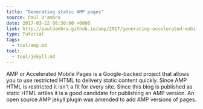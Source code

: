 ```yaml
---
title: "Generating static AMP pages"
source: Paul D'ambra
date: 2017-03-22 08:30:00 +0000
link: http://pauldambra.github.io/amp/2017/generating-accelerated-mobile-pages/
type: Tutorial
tags: 
  - tool/amp.md
tool:
  - tool/jekyll.md
---
```

AMP or Accelerated Mobile Pages is a Google-backed project that allows you to use restricted HTML to delivery static content quickly. Since AMP HTML is restricted it isn't a fit for every site. Since this blog is published as static HTML artiles it is a good candidate for publishing an AMP version. An open source AMP jekyll plugin was amended to add AMP versions of pages.